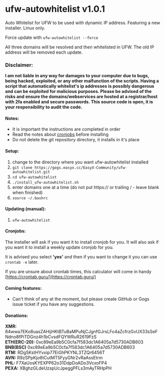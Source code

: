 # ufw-autowhitelist v1.0.1

Auto Whitelist for UFW to be used with dynamic IP address. Featuring a new installer. Linux only.

Force update with `ufw-autowhitelist --force`

All three domains will be resolved and then whitelisted in UFW. The old IP address will be removed each update.

### Disclaimer:
**I am not liable in any way for damages to your computer due to bugs, being hacked, exploited, or any other malfunction of the scripts. Having a script that automatically whitelist's ip addresses is possibly dangerous and can be exploited for malicious purposes. Please be advised of the risks and ensure the domains/webservices are hosted at a registrar/host with 2fa enabled and secure passwords. This source code is open, it is your responsibility to audit the code.**

#### Notes:
- It is important the instructions are completed in order
- Read the notes about [cronjobs](#cronjobs) before installing
- Do not delete the git repository directory, it installs in it's place

#### Setup:
1. change to the directory where you want ufw-autowhitelist installed
2. `git clone https://gogs.easyx.cc/EasyX-Community/ufw-autowhitelist.git`
3. `cd ufw-autowhitelist`
4. `./install_ufw-autowhitelist.sh`
5. enter domains one at a time (do not put https:// or trailing / - leave blank when finished)
6. `source ~/.bashrc`

#### Updating (manual):
1. `ufw-autowhitelist`

#### Cronjobs:
The installer will ask if you want it to install cronjob for you. It will also ask if you want it to install a weekly update cronjob for you.

It is advised you select **'yes'** and then if you want to change it you can use `crontab -e` later.

If you are unsure about crontab times, this calculator will come in handy [https://crontab.guru/](https://crontab.guru/)

#### Coming features:
- Can't think of any at the moment, but please create GitHub or Gogs issue ticket if you have any suggestions.


#### Donations:
**XMR:** 84wwa7EKo8uasZAHijHKtBTuBaMPuNjCJgnfGJrsLFo4aZcfrzGvUX33sSeFNdno8fPiTDGnz4h1bCvsdFQYWRuR2619FzS <br />
**ETH(ERC-20):** 0xc89eEa9b5C0cfa7f583dc1A6405a7d5730ADB603 <br />
**BNB(BSC)** 0xc89eEa9b5C0cfa7f583dc1A6405a7d5730ADB603 <br />
**RTM:** RDg5KstHYvxip77EiGhPKYNL3TZQr6456T <br />
**AVN:** R9zSPpKjo6tCutMT5FyyGNr2vRaAssEtrm <br />
**PHL:** F7XaUosKYEXPP62o31DdpDoADo3VcxoFP4 <br />
**PEXA:** XBghzGLdeUzspUcJpeggPFLs3mAyTRHpPH <br />
